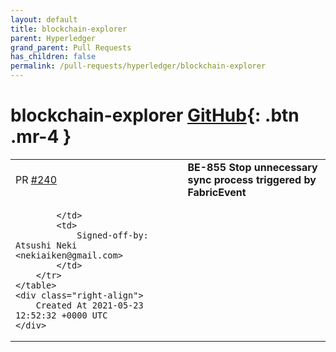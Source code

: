 ```yaml
---
layout: default
title: blockchain-explorer
parent: Hyperledger
grand_parent: Pull Requests
has_children: false
permalink: /pull-requests/hyperledger/blockchain-explorer
---
```


# blockchain-explorer <span class="fs-3 right-align">[GitHub](https://github.com/hyperledger/blockchain-explorer){: .btn .mr-4 }</span>


<div>
    <table>
        <tr>
            <td>
                PR <a href="https://github.com/hyperledger/blockchain-explorer/pull/240" class=".btn">#240</a>
            </td>
            <td>
                <b>
                    BE-855 Stop unnecessary sync process triggered by FabricEvent
                </b>
            </td>
        </tr>
        <tr>
            <td>
                
            </td>
            <td>
                Signed-off-by: Atsushi Neki <nekiaiken@gmail.com>
            </td>
        </tr>
    </table>
    <div class="right-align">
        Created At 2021-05-23 12:52:32 +0000 UTC
    </div>
</div>

